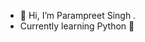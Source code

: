 - 👋 Hi, I’m Parampreet Singh .
- Currently learning Python 🐍

<!---
Param302/Param302 is a ✨ special ✨ repository because its `README.md` (this file) appears on your GitHub profile.
You can click the Preview link to take a look at your changes.
--->
 
